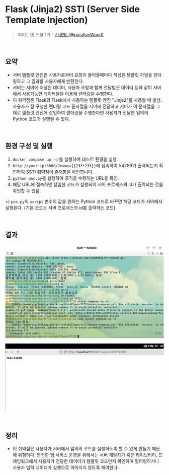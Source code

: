 # Flask (Jinja2) SSTI (Server Side Template Injection)

> 화이트햇 스쿨 1기 - [신경방 (@positiveWand)](https://github.com/positiveWand)

<br/>

## 요약

- 서버 탬플릿 엔진은 사용자로부터 요청이 들어올때마다 작성된 템플릿 파일을 렌더링하고 그 결과를 사용자에게 반환한다.
- 서버는 서버에 저장된 데이터, 사용자 요청과 함께 전달받은 데이터 등과 같이 서버에서 사용가능한 데이터들을 이용해 렌더링을 수행한다.
- 이 취약점은 Flask와 Flask에서 사용하는 템플릿 엔진 "Jinja2"를 사용할 때 발생. 사용자가 잘 구성한 렌더링 코드 문자열을 서버에 전달하고 서버가 이 문자열을 그대로 템플릿 엔진에 삽입하여 렌더링을 수행한다면 사용자가 전달한 임의의 Python 코드가 실행될 수 있다.

<br/>

## 환경 구성 및 실행

1. `docker compose up -d` 를 실행하여 테스트 환경을 실행.
2. `http://your-ip:8000/?name={{233*233}}`에 접속하여 54289가 출력되는지 확인하여 SSTI 취약점이 존재함을 확인합니다.
3. `python poc.py`를 실행하여 공격을 수행하는 URL을 확인.
4. 해당 URL에 접속하면 삽입한 코드가 실행되어 서버 프로세스의 id가 출력되는 것을 확인할 수 있음.

+) `poc.py`의 `script` 변수의 값을 원하는 Python 코드로 바꾸면 해당 코드가 서버에서 실행된다.
(기본 코드는 서버 프로세스의 id를 출력하는 코드)

<br/>

## 결과

![poc 실행 이미지](./1.png)

![서버로부터 받은 반환값](./2.png)

<br/>

## 정리

- 이 취약점은 사용자가 서버에서 임의의 코드를 실행하도록 할 수 있게 만들기 때문에 위험하다. 안전한 웹 서비스 운영을 위해서는 서버 개발자가 혹은 라이브러리, 프레임워크에서 사용자가 전달한 데이터가 템플릿 코드인지 확인하여 필터링하거나 사용자 입력 데이터가 실행으로 이어지지 않도록 해야한다.

